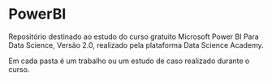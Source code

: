 # PowerBI
Repositório destinado ao estudo do curso gratuito Microsoft Power BI Para Data Science, Versão 2.0, realizado pela plataforma Data Science Academy.

Em cada pasta é um trabalho ou um estudo de caso realizado durante o curso.
